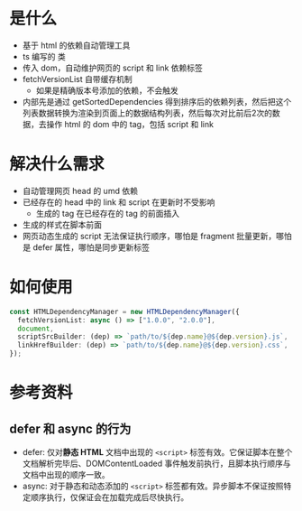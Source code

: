# 是什么

- 基于 html 的依赖自动管理工具
- ts 编写的 类
- 传入 dom，自动维护网页的 script 和 link 依赖标签
- fetchVersionList 自带缓存机制
  - 如果是精确版本号添加的依赖，不会触发
- 内部先是通过 getSortedDependencies 得到排序后的依赖列表，然后把这个列表数据转换为渲染到页面上的数据结构列表，然后每次对比前后2次的数据，去操作 html 的 dom 中的 tag，包括 script 和 link

# 解决什么需求

- 自动管理网页 head 的 umd 依赖
- 已经存在的 head 中的 link 和 script 在更新时不受影响
  - 生成的 tag 在已经存在的 tag 的前面插入
- 生成的样式在脚本前面
- 网页动态生成的 script 无法保证执行顺序，哪怕是 fragment 批量更新，哪怕是 defer 属性，哪怕是同步更新标签


# 如何使用

```ts
const HTMLDependencyManager = new HTMLDependencyManager({
  fetchVersionList: async () => ["1.0.0", "2.0.0"],
  document,
  scriptSrcBuilder: (dep) => `path/to/${dep.name}@${dep.version}.js`,
  linkHrefBuilder: (dep) => `path/to/${dep.name}@${dep.version}.css`,
});
```

# 参考资料

## defer 和 async 的行为
- defer: 仅对**静态 HTML** 文档中出现的 `<script>` 标签有效。它保证脚本在整个文档解析完毕后、DOMContentLoaded 事件触发前执行，且脚本执行顺序与文档中出现的顺序一致。
- async: 对于静态和动态添加的 `<script>` 标签都有效。异步脚本不保证按照特定顺序执行，仅保证会在加载完成后尽快执行。